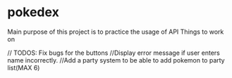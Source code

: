 # pokedex
Main purpose of this project is to practice the usage of API
Things to work on

// TODOS: Fix bugs for the buttons
//Display error message if user enters name incorrectly.
//Add a party system to be able to add pokemon to party list(MAX 6)

